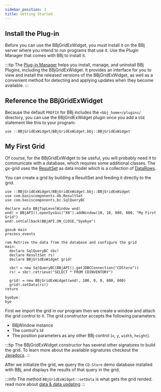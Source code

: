 ```yaml
---
sidebar_position: 3
title: Getting Started
---
```


## Install the Plug-in

Before you can use the BBjGridExWidget, you must install it on the BBj server where you intend to run programs that use it. Use the Plugin Manager that comes with BBj to install it.

:::tip
The [Plug-in Manager](https://documentation.basis.cloud/BASISHelp/WebHelp/bbutil/BBj_Plugin_Manager.htm) helps you install, manage, and uninstall BBj Plugins, including the BBjGridExWidget. It provides an interface for you to view and install the released versions of the BBjGridExWidget, as well as a convenient method for detecting and applying updates when they become available. 
:::

## Reference the BBjGridExWidget

Because the default `PREFIX` for BBj includes the `<bbj_home>/plugins/` directory, you can use the BBjGridExWidget plugin once you add a `USE` statement like this to your program:

```bbj showLineNumbers
use ::BBjGridExWidget/BBjGridExWidget.bbj::BBjGridExWidget
```

## My First Grid 

Of course, for the BBjGridExWidget to be useful, you will probably need it to communicate with a database, which requires some additional classes. The gx-grid uses the [ResultSet](https://basishub.github.io/components/javadoc/com/basiscomponents/db/ResultSet.html) as data model which is a collection of [DataRows](https://basishub.github.io/components/javadoc/com/basiscomponents/db/DataRow.html).

You can create a grid by building a ResultSet and feeding it directly to the grid.

```bbj showLineNumbers
use ::BBjGridExWidget/BBjGridExWidget.bbj::BBjGridExWidget
use com.basiscomponents.db.ResultSet
use com.basiscomponents.bc.SqlQueryBC

declare auto BBjTopLevelWindow wnd!
wnd! = BBjAPI().openSysGui("X0").addWindow(10, 10, 800, 600, "My First Grid")
wnd!.setCallback(BBjAPI.ON_CLOSE,"byebye")

gosub main
process_events

rem Retrive the data from the database and configure the grid
main:
  declare SqlQueryBC sbc!
  declare ResultSet rs!
  declare BBjGridExWidget grid!

  sbc! = new SqlQueryBC(BBjAPI().getJDBCConnection("CDStore"))
  rs! = sbc!.retrieve("SELECT * FROM CDINVENTORY")

  grid! = new BBjGridExWidget(wnd!, 100, 0, 0, 800, 600)
  grid!.setData(rs!)
return

byebye:
bye
```

First we import the grid in our program then we create a window and attach the grid control to it.
The grid constructor accepts the following parameters:

* BBjWindow instance 
* The control's Id 
* The position parameters as any other BBj control (`x`, `y`, `width`, `height`). 

:::tip
The BBjGridExWidget constructor has several other signatures to build the grid. To learn more about the available signatures 
checkout the [Javadocs](https://bbj-plugins.github.io/BBjGridExWidget/javadoc/). 
:::

After we initialize the grid, we query the `CD-Store` demo database installed with BBj, and displays the results of that query in the grid.

:::info
The method `BBjGridExWidget::setData` is what gets the grid rended. read more about [data & data updating](../data/overview)
:::